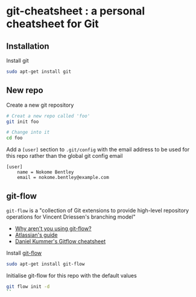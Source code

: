 # git-cheatsheet : a personal cheatsheet for Git

## Installation

Install git

```sh
sudo apt-get install git
```

## New repo

Create a new git repository

```sh
# Creat a new repo called 'foo'
git init foo

# Change into it
cd foo
```

Add a `[user]` section to `.git/config` with the email address to be used for this repo rather than the global git config email
```
[user]
	name = Nokome Bentley
	email = nokome.bentley@example.com
```

## git-flow

`git-flow` is a "collection of Git extensions to provide high-level repository operations for Vincent Driessen's branching model"

* [Why aren't you using git-flow?](http://jeffkreeftmeijer.com/2010/why-arent-you-using-git-flow/)
* [Atlassian's guide](https://www.atlassian.com/git/workflows#!workflow-gitflow)
* [Daniel Kummer's Gitflow cheatsheet](http://danielkummer.github.io/git-flow-cheatsheet/)

Install [git-flow](https://github.com/nvie/gitflow)

```sh
sudo apt-get install git-flow
```

Initialise git-flow for this repo with the default values

```sh
git flow init -d
``
